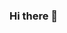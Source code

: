 ### Hi there 👋

<!--
**Prodaturu/Prodaturu** is a ✨ _special_ ✨ repository because its `README.md` (this file) appears on your GitHub profile.

Here are some ideas to get you started:

- 🔭 I’m currently working on Full-Stack Development and Data Analysis
- 🌱 I’m currently learning Svelte
- 📫 How to reach me: sprodaturu@gmail.com
- ⚡ Fun fact: The rarest thing on earth is to find a true feminist.
-->
